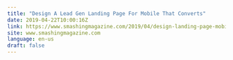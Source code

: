 ```yaml
---
title: "Design A Lead Gen Landing Page For Mobile That Converts"
date: 2019-04-22T10:00:16Z
link: https://www.smashingmagazine.com/2019/04/design-landing-page-mobile-conversion/
site: www.smashingmagazine.com
language: en-us
draft: false
---
```

